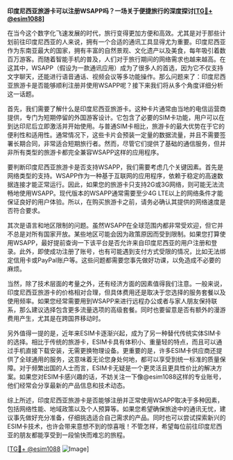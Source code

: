**印度尼西亚旅游卡可以注册WSAPP吗？一场关于便捷旅行的深度探讨[[TG💪+ @esim1088](https://t.me/s/esim1088)]**

在当今这个数字化飞速发展的时代，旅行变得更加方便和高效。尤其是对于那些计划前往印度尼西亚的人来说，拥有一个合适的通讯工具显得尤为重要。印度尼西亚作为东南亚最大的国家，拥有丰富的自然景观、文化遗产以及美食，每年吸引着数百万游客。而随着智能手机的普及，人们对于旅行期间的网络需求也越来越高。在这其中，WSAPP（假设为一款通讯应用）成为了很多人的首选，因为它不仅支持文字聊天，还能进行语音通话、视频会议等多功能操作。那么问题来了：印度尼西亚旅游卡是否能够顺利注册并使用WSAPP呢？接下来我们将从多个角度详细分析这一话题。

首先，我们需要了解什么是印度尼西亚旅游卡。这种卡片通常由当地的电信运营商提供，专门为短期停留的外国游客设计。它包含了必要的SIM卡功能，用户可以在到达印尼后立即激活并开始使用。与普通SIM卡相比，旅游卡的最大优势在于它的便利性和适用性。通常情况下，这些卡片会预装一定量的数据流量，并且不需要签署长期合同，非常适合短期旅行者。然而，尽管它们提供了基础的通信服务，但并非所有类型的旅游卡都完全兼容WSAPP这样的应用程序。

要判断印度尼西亚旅游卡是否支持WSAPP，我们需要考虑几个关键因素。首先是网络类型的支持。WSAPP作为一种基于互联网的应用程序，依赖于稳定的高速数据连接才能正常运行。因此，如果您的旅游卡只支持2G或3G网络，则可能无法流畅地使用WSAPP。现代版本的WSAPP通常需要至少4G LTE以上的网络条件才能保证良好的用户体验。所以，在购买旅游卡之前，请务必确认其提供的网络速度是否符合要求。

其次是语言和地区限制的问题。虽然WSAPP在全球范围内都非常受欢迎，但它并不总是对所有国家开放。某些地区可能会因为政策原因而受到限制。如果您打算使用WSAPP，最好提前查询一下该平台是否允许来自印度尼西亚的用户注册和登录。此外，即使成功注册了账号，也有可能遇到支付方式受限的情况，比如无法绑定信用卡或PayPal账户等。这些问题都需要您事先做好功课，以免造成不必要的麻烦。

当然，除了技术层面的考量之外，还有经济方面的因素值得我们注意。一般来说，印度尼西亚旅游卡的价格相对合理，但具体费用还是取决于您选择的服务套餐以及使用频率。如果您经常需要用到WSAPP来进行远程办公或者与家人朋友保持联系，那么建议选择包含更多流量选项的高级套餐。同时也要留意是否有额外的漫游费用产生，尤其是在跨国界移动时。

另外值得一提的是，近年来ESIM卡逐渐兴起，成为了另一种替代传统实体SIM卡的选择。相比于传统的旅游卡，ESIM卡具有体积小、重量轻的特点，而且可以通过手机直接下载安装，无需更换物理设备。更重要的是，许多ESIM卡供应商还提供了全球通用的服务，这意味着无论您身处何地，都可以享受到统一标准的质量保障。对于频繁出国的人士而言，ESIM卡无疑是一个更灵活且更具性价比的解决方案。如果您对ESIM卡感兴趣的话，不妨关注一下像@esim1088这样的专业账号，他们经常会分享最新的产品信息和技术动态。

综上所述，印度尼西亚旅游卡是否能够注册并正常使用WSAPP取决于多种因素，包括网络性能、地域政策以及个人预算等。如果您希望确保旅途中的通讯无忧，建议事先做好充分准备，仔细挑选适合自己需求的产品。同时也可以尝试探索新兴的ESIM卡技术，也许会带来意想不到的惊喜哦！不管怎样，希望每位前往印度尼西亚的朋友都能享受到一段愉快而难忘的旅程。

[[TG💪+ @esim1088](https://t.me/s/esim1088) ![Image](https://i.postimg.cc/4NQfJmqS/Snipaste-2025-05-13-00-14-12.png)]